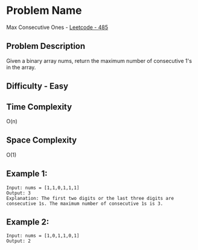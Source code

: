 # Problem Name 
Max Consecutive Ones - [Leetcode - 485](https://leetcode.com/problems/max-consecutive-ones/)

## Problem Description

Given a binary array nums, return the maximum number of consecutive 1's in the array.

## Difficulty - Easy

## Time Complexity
O(n)

## Space Complexity
O(1)

## Example 1:
```
Input: nums = [1,1,0,1,1,1]
Output: 3
Explanation: The first two digits or the last three digits are consecutive 1s. The maximum number of consecutive 1s is 3.
```

## Example 2:
```
Input: nums = [1,0,1,1,0,1]
Output: 2
```